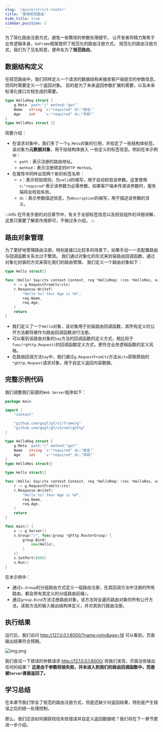```yaml
---
slug: '/quick/strict-router'
title: '使用规范路由'
hide_title: true
sidebar_position: 5
---
```


为了简化路由注册方式，避免一些繁琐的参数处理细节，
让开发者将精力聚焦于业务逻辑本身，`GoFrame`框架提供了规范化的路由注册方式。
规范化的路由注册方式，我们为了见名知意，便命名为了**规范路由**。

## 数据结构定义

在规范路由中，我们同样定义一个请求的数据结构来接收客户端提交的参数信息，但同时需要定义一个返回对象。
目的是为了未来返回参数扩展的需要，以及未来标准化接口文档生成的需要。
```go 
type HelloReq struct {
    g.Meta `path:"/" method:"get"`
    Name   string `v:"required" dc:"姓名"`
    Age    int    `v:"required" dc:"年龄"`
}
type HelloRes struct {}
```
简要介绍：
- 在请求对象中，我们多了一个`g.Meta`对象的引用，并给定了一些结构体标签。该对象为**元数据对象**，用于给结构体嵌入
  一些定义的标签信息。例如在本示例中：
  - `path`：表示注册的路由地址。
  - `method`：表示注册绑定的`HTTP Method`。
- 在属性中同样出现两个新的标签名称：
  - `v`：表示校验规则，为`valid`的缩写，用于自动校验该参数。这里使用`v:"required"`表示该参数为必需参数，如果客户端未传递该参数时，服务端将会校验失败。
  - `dc`：表示参数描述信息，为`description`的缩写，用于描述该参数的含义。

:::info
在开发手册的对应章节中，有关于全部标签信息以及校验组件的详细讲解，这里只需要了解其作用即可，不做过多介绍。
:::

## 路由对象管理

为了更好地管理路由注册，特别是接口比较多的场景下，如果手动一一去配置路由与回调函数关系太过于繁琐。
我们通过对象化的形式来封装路由回调函数，通过对象化封装的方式来简化我们的路由管理。
我们定义一个路由对象如下：

```go
type Hello struct{}

func (Hello) Say(ctx context.Context, req *HelloReq) (res *HelloRes, err error) {
    r := g.RequestFromCtx(ctx)
    r.Response.Writef(
        "Hello %s! Your Age is %d",
        req.Name,
        req.Age,
    )
    return
}
```

- 我们定义了一个`Hello`对象，该对象用于封装路由回调函数，其所有定义的公开方法都将被作为路由回调函数进行注册。
- 可以看到该路由对象的`Say`方法的回调函数的定义方式，相比较于`func(*ghttp.Request)`的回调函数定义方式，更符合业务逻辑函数的定义风格。
- 在路由回调方法`Say`中，我们通过`g.RequestFromCtx`方法从`ctx`获取原始的`*ghttp.Request`请求对象，用于自定义返回内容数据。

## 完整示例代码

我们调整我们前面的`Web Server`程序如下：
```go title="main.go"
package main

import (
    "context"

    "github.com/gogf/gf/v2/frame/g"
    "github.com/gogf/gf/v2/net/ghttp"
)

type HelloReq struct {
    g.Meta `path:"/" method:"get"`
    Name   string `v:"required" dc:"姓名"`
    Age    int    `v:"required" dc:"年龄"`
}
type HelloRes struct{}

type Hello struct{}

func (Hello) Say(ctx context.Context, req *HelloReq) (res *HelloRes, err error) {
    r := g.RequestFromCtx(ctx)
    r.Response.Writef(
        "Hello %s! Your Age is %d",
        req.Name,
        req.Age,
    )
    return
}

func main() {
    s := g.Server()
    s.Group("/", func(group *ghttp.RouterGroup) {
        group.Bind(
            new(Hello),
        )
    })
    s.SetPort(8000)
    s.Run()
}
```
在本示例中：
- 通过`s.Group`的分组路由方式定义一组路由注册，在其回调方法中注册的所有路由，都会带有其定义的分组路由前缀`/`。
- 通过`group.Bind`方法注册路由对象，该方法将会遍历路由对象的所有公开方法，读取方法的输入输出结构体定义，并对其执行路由注册。

## 执行结果

运行后，我们访问 http://127.0.0.1:8000/?name=john&age=18 可以看到，页面输出结果符合预期。

![img.png](img.png)

我们尝试一下错误的参数请求 http://127.0.0.1:8000/ 但我们发现，页面没有输出任何的结果？
**这是由于参数校验失败，并未进入到我们的路由回调函数中，而是被`Server`直接返回了。**

## 学习总结

在本章节我们学会了规范的路由注册方式，但是还缺少对返回结果，特别是产生错误之后的统一处理控制。

那么，我们应该如何捕获校验失败错误并自定义返回数据呢？我们将在下一章节更进一步介绍。
